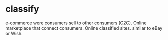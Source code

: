 # classify
e-commerce were consumers sell to other consumers (C2C). Online marketplace that connect consumers. Online classified sites. similar to eBay or Wish.
